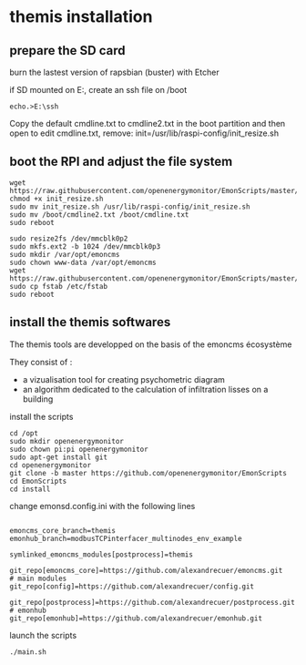 # themis installation

## prepare the SD card

burn the lastest version of rapsbian (buster) with Etcher

if SD mounted on E:, create an ssh file on /boot

```
echo.>E:\ssh
```
Copy the default cmdline.txt to cmdline2.txt in the boot partition and then open to edit cmdline.txt, remove: init=/usr/lib/raspi-config/init_resize.sh

## boot the RPI and adjust the file system

```
wget https://raw.githubusercontent.com/openenergymonitor/EmonScripts/master/install/init_resize.sh
chmod +x init_resize.sh
sudo mv init_resize.sh /usr/lib/raspi-config/init_resize.sh
sudo mv /boot/cmdline2.txt /boot/cmdline.txt
sudo reboot

sudo resize2fs /dev/mmcblk0p2
sudo mkfs.ext2 -b 1024 /dev/mmcblk0p3
sudo mkdir /var/opt/emoncms
sudo chown www-data /var/opt/emoncms
wget https://raw.githubusercontent.com/openenergymonitor/EmonScripts/master/defaults/etc/fstab
sudo cp fstab /etc/fstab
sudo reboot
```

## install the themis softwares 

The themis tools are developped on the basis of the emoncms écosystème

They consist of :
- a vizualisation tool for creating psychometric diagram 
- an algorithm dedicated to the calculation of infiltration lisses on a building

install the scripts

```
cd /opt
sudo mkdir openenergymonitor
sudo chown pi:pi openenergymonitor
sudo apt-get install git
cd openenergymonitor
git clone -b master https://github.com/openenergymonitor/EmonScripts
cd EmonScripts
cd install
```

change emonsd.config.ini with the following lines
```

emoncms_core_branch=themis
emonhub_branch=modbusTCPinterfacer_multinodes_env_example
```
```
symlinked_emoncms_modules[postprocess]=themis
```
```
git_repo[emoncms_core]=https://github.com/alexandrecuer/emoncms.git
# main modules
git_repo[config]=https://github.com/alexandrecuer/config.git
```
```
git_repo[postprocess]=https://github.com/alexandrecuer/postprocess.git
# emonhub
git_repo[emonhub]=https://github.com/alexandrecuer/emonhub.git
```
launch the scripts
```
./main.sh
```
